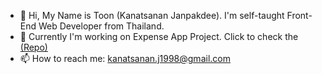 - 👋 Hi, My Name is Toon (Kanatsanan Janpakdee). I'm self-taught Front-End Web Developer from Thailand.
- 👀 Currently I'm working on Expense App Project. Click to check the [(Repo)](https://github.com/kanatsanan6/expense-app)
- 📫 How to reach me: kanatsanan.j1998@gmail.com

<!---
kanatsanan6/kanatsanan6 is a ✨ special ✨ repository because its `README.md` (this file) appears on your GitHub profile.
You can click the Preview link to take a look at your changes.
--->
